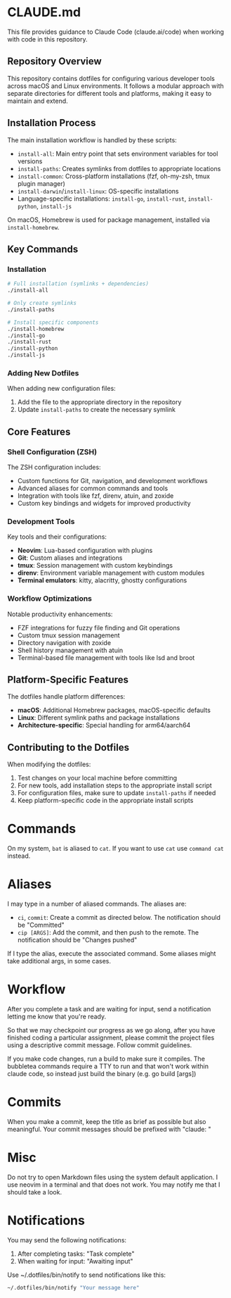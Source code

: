 # CLAUDE.md

This file provides guidance to Claude Code (claude.ai/code) when working with code in this repository.

## Repository Overview

This repository contains dotfiles for configuring various developer tools across macOS and Linux environments. It follows a modular approach with separate directories for different tools and platforms, making it easy to maintain and extend.

## Installation Process

The main installation workflow is handled by these scripts:

- `install-all`: Main entry point that sets environment variables for tool versions
- `install-paths`: Creates symlinks from dotfiles to appropriate locations
- `install-common`: Cross-platform installations (fzf, oh-my-zsh, tmux plugin manager)
- `install-darwin`/`install-linux`: OS-specific installations
- Language-specific installations: `install-go`, `install-rust`, `install-python`, `install-js`

On macOS, Homebrew is used for package management, installed via `install-homebrew`.

## Key Commands

### Installation

```bash
# Full installation (symlinks + dependencies)
./install-all

# Only create symlinks
./install-paths

# Install specific components
./install-homebrew
./install-go
./install-rust
./install-python
./install-js
```

### Adding New Dotfiles

When adding new configuration files:
1. Add the file to the appropriate directory in the repository
2. Update `install-paths` to create the necessary symlink

## Core Features

### Shell Configuration (ZSH)

The ZSH configuration includes:
- Custom functions for Git, navigation, and development workflows
- Advanced aliases for common commands and tools
- Integration with tools like fzf, direnv, atuin, and zoxide
- Custom key bindings and widgets for improved productivity

### Development Tools

Key tools and their configurations:
- **Neovim**: Lua-based configuration with plugins
- **Git**: Custom aliases and integrations
- **tmux**: Session management with custom keybindings
- **direnv**: Environment variable management with custom modules
- **Terminal emulators**: kitty, alacritty, ghostty configurations

### Workflow Optimizations

Notable productivity enhancements:
- FZF integrations for fuzzy file finding and Git operations
- Custom tmux session management
- Directory navigation with zoxide
- Shell history management with atuin
- Terminal-based file management with tools like lsd and broot

## Platform-Specific Features

The dotfiles handle platform differences:
- **macOS**: Additional Homebrew packages, macOS-specific defaults
- **Linux**: Different symlink paths and package installations
- **Architecture-specific**: Special handling for arm64/aarch64

## Contributing to the Dotfiles

When modifying the dotfiles:
1. Test changes on your local machine before committing
2. For new tools, add installation steps to the appropriate install script
3. For configuration files, make sure to update `install-paths` if needed
4. Keep platform-specific code in the appropriate install scripts

# Commands

On my system, `bat` is aliased to `cat`. If you want to use `cat` use `command cat` instead.

# Aliases

I may type in a number of aliased commands. The aliases are:

- `ci`, `commit`: Create a commit as directed below. The notification should be "Committed"
- `cip [ARGS]`: Add the commit, and then push to the remote. The notification should be "Changes pushed"

If I type the alias, execute the associated command. Some aliases might take additional args, in some cases.

# Workflow

After you complete a task and are waiting for input, send a notification letting me know that you're ready.

So that we may checkpoint our progress as we go along, after you have finished coding a particular assignment, please commit the project files using a descriptive commit message. Follow commit guidelines.

If you make code changes, run a build to make sure it compiles. The bubbletea commands require a TTY to run and that won't work within claude code, so instead just build the binary (e.g. go build [args])

# Commits

When you make a commit, keep the title as brief as possible but also meaningful. Your commit messages should be prefixed with "claude: "

# Misc

Do not try to open Markdown files using the system default application. I use neovim in a terminal and that does not work. You may notify me that I should take a look.

# Notifications

You may send the following notifications:

1. After completing tasks: "Task complete"
2. When waiting for input: "Awaiting input"

Use ~/.dotfiles/bin/notify to send notifications like this:

```sh
~/.dotfiles/bin/notify "Your message here"
```

